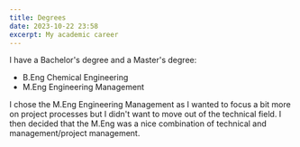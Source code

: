 ```yaml
---
title: Degrees
date: 2023-10-22 23:58
excerpt: My academic career
---
```

I have a Bachelor's degree and a Master's degree:
- B.Eng Chemical Engineering
- M.Eng Engineering Management

I chose the M.Eng Engineering Management as I wanted to focus a bit more on project processes but I didn't want to move out of the technical field. I then decided that the M.Eng was a nice combination of technical and management/project management. 